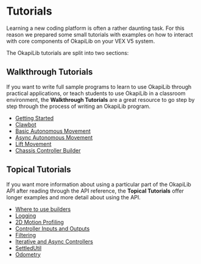 # Tutorials

Learning a new coding platform is often a rather daunting task. For this
reason we prepared some small tutorials with examples on how to interact
with core components of OkapiLib on your VEX V5 system.

The OkapiLib tutorials are split into two sections:

## Walkthrough Tutorials

If you want to write full sample programs to learn to use OkapiLib through
practical applications, or teach students to use OkapiLib in a classroom
environment, the **Walkthrough Tutorials** are a great resource to go step by
step through the process of writing an OkapiLib program.

 - [Getting Started](docs/tutorials/walkthrough/gettingStarted.md)
 - [Clawbot](docs/tutorials/walkthrough/clawbot.md)
 - [Basic Autonomous Movement](docs/tutorials/walkthrough/basicAutonomousMovement.md)
 - [Async Autonomous Movement](docs/tutorials/walkthrough/asyncAutonomousMovement.md)
 - [Lift Movement](docs/tutorials/walkthrough/liftMovement.md)
 - [Chassis Controller Builder](docs/tutorials/walkthrough/chassisControllerBuilder.md)

## Topical Tutorials

If you want more information about using a particular part of the OkapiLib API
after reading through the API reference, the **Topical Tutorials** offer longer
examples and more detail about using the API.

- [Where to use builders](docs/tutorials/concepts/builders-and-tasks.md)
- [Logging](docs/tutorials/concepts/logging.md)
- [2D Motion Profiling](docs/tutorials/concepts/twodmotionprofiling.md)
- [Controller Inputs and Outputs](docs/tutorials/concepts/controller-io.md)
- [Filtering](docs/tutorials/concepts/filtering.md)
- [Iterative and Async Controllers](docs/tutorials/concepts/iterative-async-controllers.md)
- [SettledUtil](docs/tutorials/concepts/settled-util.md)
- [Odometry](docs/tutorials/concepts/odometry.md)
